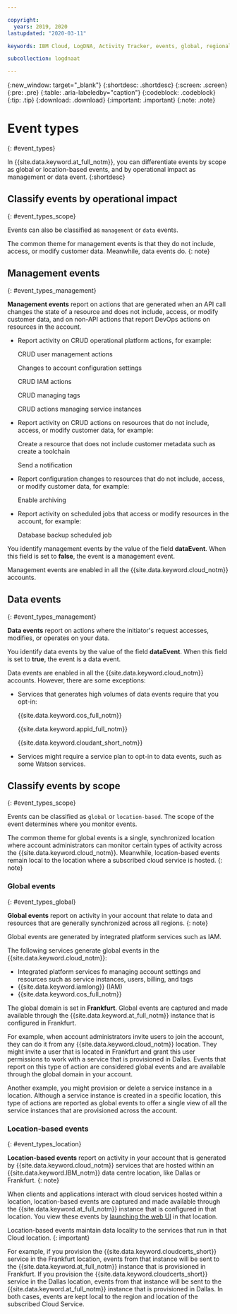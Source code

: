 ```yaml
---

copyright:
  years: 2019, 2020
lastupdated: "2020-03-11"

keywords: IBM Cloud, LogDNA, Activity Tracker, events, global, regional, data, management

subcollection: logdnaat

---
```


{:new_window: target="_blank"}
{:shortdesc: .shortdesc}
{:screen: .screen}
{:pre: .pre}
{:table: .aria-labeledby="caption"}
{:codeblock: .codeblock}
{:tip: .tip}
{:download: .download}
{:important: .important}
{:note: .note}


# Event types
{: #event_types}

In {{site.data.keyword.at_full_notm}}, you can differentiate events by scope as global or location-based events, and by operational impact as management or data event.
{:shortdesc}

## Classify events by operational impact
{: #event_types_scope}

Events can also be classified as `management` or `data` events. 

The common theme for management events is that they do not include, access, or modify customer data. Meanwhile, data events do.
{: note}


## Management events
{: #event_types_management}

**Management events** report on actions that are generated when an API call changes the state of a resource and does not include, access, or modify customer data, and on non-API actions that report DevOps actions on resources in the account.

* Report activity on CRUD operational platform actions, for example: 

    CRUD user management actions

    Changes to account configuration settings

    CRUD IAM actions

    CRUD managing tags

    CRUD actions managing service instances

* Report activity on CRUD actions on resources that do not include, access, or modify customer data, for example:

    Create a resource that does not include customer metadata such as create a toolchain

    Send a notification

* Report configuration changes to resources that do not include, access, or modify customer data, for example:

    Enable archiving

* Report activity on scheduled jobs that access or modify resources in the account, for example:

    Database backup scheduled job



You identify management events by the value of the field **dataEvent**. When this field is set to **false**, the event is a management event.

Management events are enabled in all the {{site.data.keyword.cloud_notm}} accounts.






## Data events
{: #event_types_management}

**Data events** report on actions where the initiator's request accesses, modifies, or operates on your data.

You identify data events by the value of the field **dataEvent**. When this field is set to **true**, the event is a data event.

Data events are enabled in all the {{site.data.keyword.cloud_notm}} accounts. However, there are some exceptions:
* Services that generates high volumes of data events require that you opt-in:

    {{site.data.keyword.cos_full_notm}}

    {{site.data.keyword.appid_full_notm}}

    {{site.data.keyword.cloudant_short_notm}}

* Services might require a service plan to opt-in to data events, such as some Watson services.

    

## Classify events by scope
{: #event_types_scope}

Events can be classified as `global` or `location-based`. The scope of the event determines where you monitor events.

The common theme for global events is a single, synchronized location where account administrators can monitor certain types of activity across the {{site.data.keyword.cloud_notm}}. Meanwhile, location-based events remain local to the location where a subscribed cloud service is hosted.
{: note}

### Global events
{: #event_types_global}

**Global events** report on activity in your account that relate to data and resources that are generally synchronized across all regions.
{: note}

Global events are generated by integrated platform services such as IAM.

The following services generate global events in the {{site.data.keyword.cloud_notm}}:
* Integrated platform services fo managing account settings and resources such as service instances, users, billing, and tags
* {{site.data.keyword.iamlong}} (IAM)
* {{site.data.keyword.cos_full_notm}}

The global domain is set in **Frankfurt**. Global events are captured and made available through the {{site.data.keyword.at_full_notm}} instance that is configured in Frankfurt.

For example, when account administrators invite users to join the account, they can do it from any {{site.data.keyword.cloud_notm}} location. They might invite a user that is located in Frankfurt and grant this user permissions to work with a service that is provisioned in Dallas. Events that report on this type of action are considered global events and are available through the global domain in your account. 
    
Another example, you might provision or delete a service instance in a location. Although a service instance is created in a specific location, this type of actions are reported as global events to offer a single view of all the service instances that are provisioned across the account.



### Location-based events
{: #event_types_location}

**Location-based events** report on activity in your account that is generated by {{site.data.keyword.cloud_notm}} services that are hosted within an {{site.data.keyword.IBM_notm}} data centre location, like Dallas or Frankfurt. 
{: note}


When clients and applications interact with cloud services hosted within a location, location-based events are captured and made available through the {{site.data.keyword.at_full_notm}} instance that is configured in that location. You view these events by [launching the web UI](/docs/Activity-Tracker-with-LogDNA?topic=logdnaat-launch) in that location.
    
Location-based events maintain data locality to the services that run in that Cloud location.
{: important}

For example, if you provision the {{site.data.keyword.cloudcerts_short}} service in the Frankfurt location, events from that instance will be sent to the {{site.data.keyword.at_full_notm}} instance that is provisioned in Frankfurt. If you provision the {{site.data.keyword.cloudcerts_short}} service in the Dallas location, events from that instance will be sent to the {{site.data.keyword.at_full_notm}} instance that is provisioned in Dallas. In both cases, events are kept local to the region and location of the subscribed Cloud Service.




